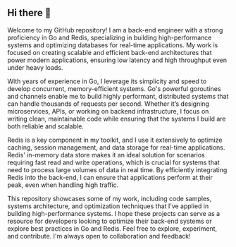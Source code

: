 ## Hi there 👋

Welcome to my GitHub repository! I am a back-end engineer with a strong proficiency in Go and Redis, specializing in building high-performance systems and optimizing databases for real-time applications. My work is focused on creating scalable and efficient back-end architectures that power modern applications, ensuring low latency and high throughput even under heavy loads.

With years of experience in Go, I leverage its simplicity and speed to develop concurrent, memory-efficient systems. Go's powerful goroutines and channels enable me to build highly performant, distributed systems that can handle thousands of requests per second. Whether it’s designing microservices, APIs, or working on backend infrastructure, I focus on writing clean, maintainable code while ensuring that the systems I build are both reliable and scalable.

Redis is a key component in my toolkit, and I use it extensively to optimize caching, session management, and data storage for real-time applications. Redis' in-memory data store makes it an ideal solution for scenarios requiring fast read and write operations, which is crucial for systems that need to process large volumes of data in real time. By efficiently integrating Redis into the back-end, I can ensure that applications perform at their peak, even when handling high traffic.

This repository showcases some of my work, including code samples, systems architecture, and optimization techniques that I’ve applied in building high-performance systems. I hope these projects can serve as a resource for developers looking to optimize their back-end systems or explore best practices in Go and Redis. Feel free to explore, experiment, and contribute. I'm always open to collaboration and feedback!
